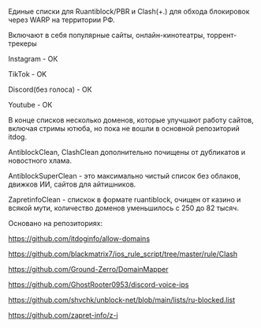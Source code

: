 Единые списки для Ruantiblock/PBR и Clash(+.) для обхода блокировок через WARP на территории РФ.

Включают в себя популярные сайты, онлайн-кинотеатры, торрент-трекеры

Instagram - ОК

TikTok - OK

Discord(без голоса) - ОК

Youtube - ОК

В конце списков несколько доменов, которые улучшают работу сайтов, включая стримы ютюба, но пока не вошли в основной репозиторий itdog.

AntiblockClean, ClashClean дополнительно почищены от дубликатов и новостного хлама.

AntiblockSuperClean - это максимально чистый список без облаков, движков ИИ, сайтов для айтишников. 

ZapretinfoClean - спискок в формате ruantiblock, очищен от казино и всякой мути, количество доменов уменьшилось с 250 до 82 тысяч.

Основано на репозиториях:

https://github.com/itdoginfo/allow-domains

https://github.com/blackmatrix7/ios_rule_script/tree/master/rule/Clash

https://github.com/Ground-Zerro/DomainMapper

https://github.com/GhostRooter0953/discord-voice-ips

https://github.com/shvchk/unblock-net/blob/main/lists/ru-blocked.list

https://github.com/zapret-info/z-i
